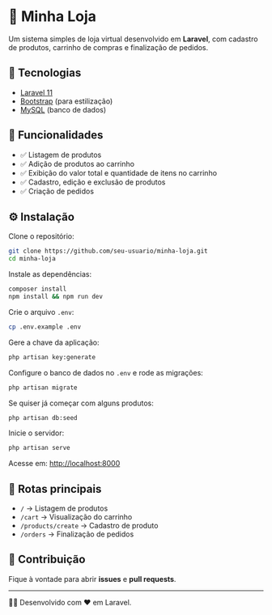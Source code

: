 # 🛒 Minha Loja

Um sistema simples de loja virtual desenvolvido em **Laravel**, com
cadastro de produtos, carrinho de compras e finalização de pedidos.

## 🚀 Tecnologias

-   [Laravel 11](https://laravel.com/)
-   [Bootstrap](https://getbootstrap.com/) (para estilização)
-   [MySQL](https://www.mysql.com/) (banco de dados)

## 📂 Funcionalidades

-   ✅ Listagem de produtos
-   ✅ Adição de produtos ao carrinho
-   ✅ Exibição do valor total e quantidade de itens no carrinho
-   ✅ Cadastro, edição e exclusão de produtos
-   ✅ Criação de pedidos

## ⚙️ Instalação

Clone o repositório:

``` bash
git clone https://github.com/seu-usuario/minha-loja.git
cd minha-loja
```

Instale as dependências:

``` bash
composer install
npm install && npm run dev
```

Crie o arquivo `.env`:

``` bash
cp .env.example .env
```

Gere a chave da aplicação:

``` bash
php artisan key:generate
```

Configure o banco de dados no `.env` e rode as migrações:

``` bash
php artisan migrate
```

Se quiser já começar com alguns produtos:

``` bash
php artisan db:seed
```

Inicie o servidor:

``` bash
php artisan serve
```

Acesse em: <http://localhost:8000>

## 🔑 Rotas principais

-   `/` → Listagem de produtos
-   `/cart` → Visualização do carrinho
-   `/products/create` → Cadastro de produto
-   `/orders` → Finalização de pedidos

## 🤝 Contribuição

Fique à vontade para abrir **issues** e **pull requests**.

------------------------------------------------------------------------

👩‍💻 Desenvolvido com ❤️ em Laravel.
